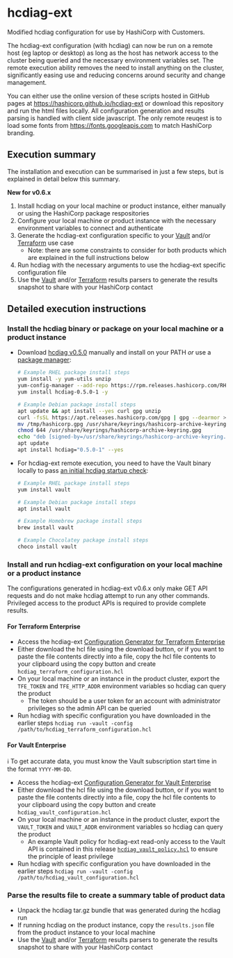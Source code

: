 # hcdiag-ext

Modified hcdiag configuration for use by HashiCorp with Customers.

The hcdiag-ext configuration (with hcdiag) can now be run on a remote host (eg laptop or desktop) as long as the host has network access to the cluster being queried and the necessary environment variables set. The remote execution ability removes the need to install anything on the cluster, significantly easing use and reducing concerns around security and change management.

You can either use the online version of these scripts hosted in GitHub pages at https://hashicorp.github.io/hcdiag-ext or download this repository and run the html files locally. All configuration generation and results parsing is handled with client side javascript. The only remote reuqest is to load some fonts from https://fonts.googleapis.com to match HashiCorp branding.

## Execution summary

The installation and execution can be summarised in just a few steps, but is explained in detail below this summary.

**New for v0.6.x**

1. Install hcdiag on your local machine or product instance, either manually or using the HashiCorp package respositories
1. Configure your local machine or product instance with the necessary environment variables to connect and authenticate
1. Generate the hcdiag-ext configuration specific to your [Vault](vault-ent-configuration.html) and/or [Terraform](terraform-ent-configuration.html) use case
    - Note: there are some constraints to consider for both products which are explained in the full instructions below
1. Run hcdiag with the necessary arguments to use the hcdiag-ext specific configuration file
1. Use the [Vault](vault-ent-parser.html) and/or [Terraform](terraform-ent-parser.html) results parsers to generate the results snapshot to share with your HashiCorp contact

## Detailed execution instructions

### Install the hcdiag binary or package on your local machine or a product instance

- Download [hcdiag v0.5.0](https://releases.hashicorp.com/hcdiag/0.5.0/) manually and install on your PATH _or_ use a [package manager](https://www.hashicorp.com/official-packaging-guide):

  ```sh
  # Example RHEL package install steps
  yum install -y yum-utils unzip
  yum-config-manager --add-repo https://rpm.releases.hashicorp.com/RHEL/hashicorp.repo
  yum install hcdiag-0.5.0-1 -y
  ```
  
  ```sh
  # Example Debian package install steps
  apt update && apt install --yes curl gpg unzip
  curl -fsSL https://apt.releases.hashicorp.com/gpg | gpg --dearmor > /tmp/hashicorp.gpg
  mv /tmp/hashicorp.gpg /usr/share/keyrings/hashicorp-archive-keyring.gpg
  chmod 644 /usr/share/keyrings/hashicorp-archive-keyring.gpg
  echo "deb [signed-by=/usr/share/keyrings/hashicorp-archive-keyring.gpg] https://apt.releases.hashicorp.com $(lsb_release -cs) main" | tee /etc/apt/sources.list.d/hashicorp.list
  apt update
  apt install hcdiag="0.5.0-1" --yes
  ```

- For hcdiag-ext remote execution, you need to have the Vault binary locally to pass [an initial hcdiag startup check](https://github.com/hashicorp/hcdiag/blob/v0.5.0/agent/agent.go#L443-L467):

  ```sh
  # Example RHEL package install steps
  yum install vault
  ```

  ```sh
  # Example Debian package install steps
  apt install vault
  ```
  
  ```sh
  # Example Homebrew package install steps
  brew install vault
  ```
  
  ```sh
  # Example Chocolatey package install steps
  choco install vault
  ```

### Install and run hcdiag-ext configuration on your local machine or a product instance

The configurations generated in hcdiag-ext v0.6.x only make GET API requests and do not make hcdiag attempt to run any other commands. Privileged access to the product APIs is required to provide complete results.

#### For Terraform Enterprise
  
- Access the hcdiag-ext [Configuration Generator for Terraform Enterprise](terraform-ent-configuration.html)
- Either download the hcl file using the download button, or if you want to paste the file contents directly into a file, copy the hcl file contents to your clipboard using the copy button and create `hcdiag_terraform_configuration.hcl`
- On your local machine or an instance in the product cluster, export the `TFE_TOKEN` and `TFE_HTTP_ADDR` environment variables so hcdiag can query the product
  - The token should be a user token for an account with administrator privileges so the admin API can be queried
- Run hcdiag with specific configuration you have downloaded in the earlier steps `hcdiag run -vault -config /path/to/hcdiag_terraform_configuration.hcl`


#### For Vault Enterprise

ℹ️ To get accurate data, you must know the Vault subscription start time in the format `YYYY-MM-DD`.

- Access the hcdiag-ext [Configuration Generator for Vault Enterprise](vault-ent-configuration.html)
- Either download the hcl file using the download button, or if you want to paste the file contents directly into a file, copy the hcl file contents to your clipboard using the copy button and create `hcdiag_vault_configuration.hcl`
- On your local machine or an instance in the product cluster, export the `VAULT_TOKEN` and `VAULT_ADDR` environment variables so hcdiag can query the product
  - An example Vault policy for hcdiag-ext read-only access to the Vault API is contained in this release [`hcdiag_vault_policy.hcl`](hcdiag_vault_policy.hcl) to ensure the principle of least privilege
- Run hcdiag with specific configuration you have downloaded in the earlier steps `hcdiag run -vault -config /path/to/hcdiag_vault_configuration.hcl`

### Parse the results file to create a summary table of product data

- Unpack the hcdiag tar.gz bundle that was generated during the hcdiag run
- If running hcdiag on the product instance, copy the `results.json` file from the product instance to your local machine
- Use the [Vault](vault-ent-parser.html) and/or [Terraform](terraform-ent-parser.html) results parsers to generate the results snapshot to share with your HashiCorp contact
